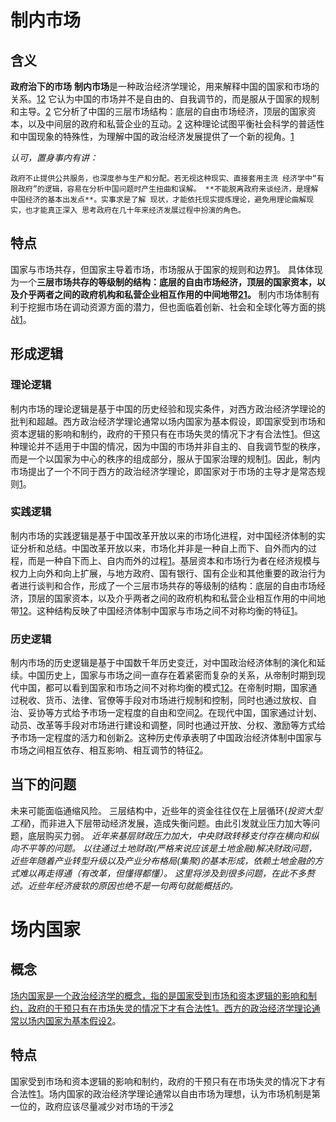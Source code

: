 # 制内市场
## 含义
**政府治下的市场**
**制内市场**是一种政治经济学理论，用来解释中国的国家和市场的关系。[1](https://epaper.gmw.cn/zhdsb/html/2021-05/19/nw.D110000zhdsb_20210519_1-10.htm)[2](https://book.douban.com/subject/35267420/) 它认为中国的市场并不是自由的、自我调节的，而是服从于国家的规制和主导。[2](https://book.douban.com/subject/35267420/) 它分析了中国的三层市场结构：底层的自由市场经济，顶层的国家资本，以及中间层的政府和私营企业的互动。[2](https://book.douban.com/subject/35267420/) 这种理论试图平衡社会科学的普适性和中国现象的特殊性，为理解中国的政治经济发展提供了一个新的视角。[1](https://epaper.gmw.cn/zhdsb/html/2021-05/19/nw.D110000zhdsb_20210519_1-10.htm)

*认可，置身事内有讲：*
```
政府不止提供公共服务，也深度参与生产和分配。若无视这种现实、直接套用主流 经济学中“有限政府”的逻辑，容易在分析中国问题时产生扭曲和误解。 **不能脱离政府来谈经济，是理解中国经济的基本出发点**。实事求是了解 现状，才能依托现实提炼理论，避免用理论曲解现实，也才能真正深入 思考政府在几十年来经济发展过程中扮演的角色。
```
## 特点
国家与市场共存，但国家主导着市场，市场服从于国家的规则和边界[1](https://zhuanlan.zhihu.com/p/342860147)。
具体体现为一个**三层市场共存的等级制的结构：底层的自由市场经济，顶层的国家资本，以及介乎两者之间的政府机构和私营企业相互作用的中间地带[2](https://book.douban.com/subject/35267420/)[1](https://zhuanlan.zhihu.com/p/342860147)。**
制内市场体制有利于挖掘市场在调动资源方面的潜力，但也面临着创新、社会和全球化等方面的挑战[1](https://zhuanlan.zhihu.com/p/342860147)。
## 形成逻辑
### 理论逻辑

制内市场的理论逻辑是基于中国的历史经验和现实条件，对西方政治经济学理论的批判和超越。西方政治经济学理论通常以场内国家为基本假设，即国家受到市场和资本逻辑的影响和制约，政府的干预只有在市场失灵的情况下才有合法性[1](https://book.douban.com/subject/35267420/)。但这种理论并不适用于中国的情况，因为中国的市场并非自主的、自我调节型的秩序，而是一个以国家为中心的秩序的组成部分，服从于国家治理的规制[1](https://book.douban.com/subject/35267420/)。因此，制内市场提出了一个不同于西方的政治经济学理论，即国家对于市场的主导才是常态规则[1](https://book.douban.com/subject/35267420/)。

### 实践逻辑

制内市场的实践逻辑是基于中国改革开放以来的市场化进程，对中国经济体制的实证分析和总结。中国改革开放以来，市场化并非是一种自上而下、自外而内的过程，而是一种自下而上、自内而外的过程[1](https://book.douban.com/subject/35267420/)。基层资本和市场行为者在经济规模与权力上向外和向上扩展，与地方政府、国有银行、国有企业和其他重要的政治行为者进行谈判和合作，形成了一个三层市场共存的等级制的结构：底层的自由市场经济，顶层的国家资本，以及介乎两者之间的政府机构和私营企业相互作用的中间地带[1](https://book.douban.com/subject/35267420/)[2](https://zhuanlan.zhihu.com/p/342860147)。这种结构反映了中国经济体制中国家与市场之间不对称均衡的特征[1](https://book.douban.com/subject/35267420/)。

### 历史逻辑

制内市场的历史逻辑是基于中国数千年历史变迁，对中国政治经济体制的演化和延续。中国历史上，国家与市场之间一直存在着紧密而复杂的关系，从帝制时期到现代中国，都可以看到国家和市场之间不对称均衡的模式[1](https://book.douban.com/subject/35267420/)[2](https://zhuanlan.zhihu.com/p/342860147)。在帝制时期，国家通过税收、货币、法律、官僚等手段对市场进行规制和控制，同时也通过放权、自治、妥协等方式给予市场一定程度的自由和空间[2](https://zhuanlan.zhihu.com/p/342860147)。在现代中国，国家通过计划、动员、改革等手段对市场进行建设和调整，同时也通过开放、分权、激励等方式给予市场一定程度的活力和创新[2](https://zhuanlan.zhihu.com/p/342860147)。这种历史传承表明了中国政治经济体制中国家与市场之间相互依存、相互影响、相互调节的特征[2](https://zhuanlan.zhihu.com/p/342860147)。
## 当下的问题
未来可能面临通缩风险。
三层结构中，近些年的资金往往仅在上层循环(*投资大型工程*)，而非进入下层带动经济发展，造成失衡问题。由此引发就业压力加大等问题，底层购买力弱。
*近年来基层财政压力加大，中央财政转移支付存在横向和纵向不平等的问题。
以往通过土地财政(严格来说应该是土地金融)解决财政问题，近些年随着产业转型升级以及产业分布格局(集聚)的基本形成，依赖土地金融的方式难以再走得通（有改革，但懂得都懂）。
这里将涉及到很多问题，在此不多赘述。近些年经济疲软的原因也绝不是一句两句就能概括的。*
# 场内国家
## 概念
[场内国家是一个政治经济学的概念，指的是国家受到市场和资本逻辑的影响和制约，政府的干预只有在市场失灵的情况下才有合法性](https://book.douban.com/subject/30197133/)[1](https://book.douban.com/subject/30197133/)[。西方的政治经济学理论通常以场内国家为基本假设](https://book.douban.com/subject/35267420/)[2](https://book.douban.com/subject/35267420/)。
## 特点
国家受到市场和资本逻辑的影响和制约，政府的干预只有在市场失灵的情况下才有合法性[1](https://epaper.gmw.cn/zhdsb/html/2021-05/19/nw.D110000zhdsb_20210519_1-10.htm)。场内国家的政治经济学理论通常以自由市场为理想，认为市场机制是第一位的，政府应该尽量减少对市场的干涉[2](https://www.bbc.com/zhongwen/simp/world-65625571)